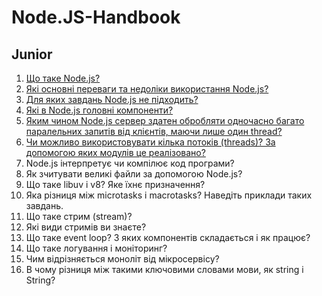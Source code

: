 # Node.JS-Handbook
## Junior
1. [Що таке Node.js?](junior/1-what-is-node-js.md)
2. [Які основні переваги та недоліки використання Node.js?](junior/2-what-are-the-main-advantages-and-disadvantages-of-using-node-js.md)
3. [Для яких завдань Node.js не підходить?](junior/3-what-tasks-is-node-js-not-suitable-for.md)
4. [Які в Node.js головні компоненти?](junior/4-what-are-the-main-components-of-node-js.md)
5. [Яким чином Node.js сервер здатен обробляти одночасно багато паралельних запитів від клієнтів, маючи лише один thread?](junior/5-how-is–a-node-js-server-able-to-handle-many-parallel-requests-from-clients-at-the-same-time-with-only-one-thread.md)
6. [Чи можливо використовувати кілька потоків (threads)? За допомогою яких модулів це реалізовано?](junior/6-is-it-possible-to-use-multiple-threads-what-modules-are-used-to-implement-this.md)
7. Node.js інтерпретує чи компілює код програми?
8. Як зчитувати великі файли за допомогою Node.js?
9. Що таке libuv i v8? Яке їхнє призначення?
10. Яка різниця між microtasks і macrotasks? Наведіть приклади таких завдань.
11. Що таке стрим (stream)?
12. Які види стримів ви знаєте?
13. Що таке event loop? З яких компонентів складається і як працює?
14. Що таке логування і моніторинг?
15. Чим відрізняється моноліт від мікросервісу?
16. В чому різниця між такими ключовими словами мови, як string і String?
